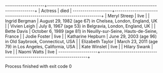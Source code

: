 --------------------+-----------------------------------------------------------------------+
|      Actress      |                                  died                                 |
--------------------+-----------------------------------------------------------------------+
|    Meryl Streep   |                                  live                                 |
|   Ingrid Bergman  |        August 29, 1982 (age 67) in Chelsea, London, England, UK       |
|    Vivien Leigh   |        July 8, 1967 (age 53) in Belgravia, London, England, UK        |
|    Bette Davis    | October 6, 1989 (age 81) in Neuilly-sur-Seine, Hauts-de-Seine, France |
|    Jodie Foster   |                                  live                                 |
| Katharine Hepburn |        June 29, 2003 (age 96) in Old Saybrook, Connecticut, USA       |
|  Elizabeth Taylor |        March 23, 2011 (age 79) in Los Angeles, California, USA        |
|    Kate Winslet   |                                  live                                 |
|    Hilary Swank   |                                  live                                 |
|     Naomi Watts   |                                  live                                 |
--------------------+-----------------------------------------------------------------------+

Process finished with exit code 0
